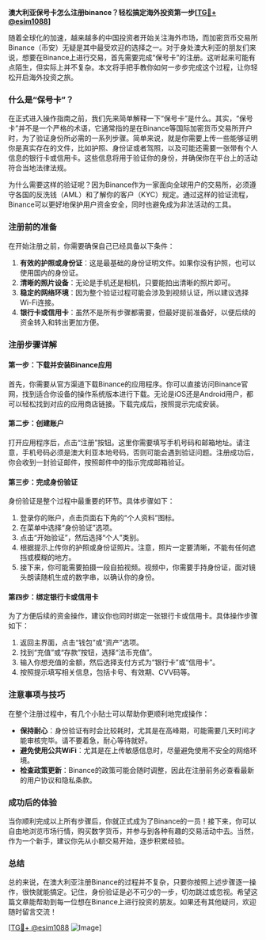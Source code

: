 **澳大利亚保号卡怎么注册binance？轻松搞定海外投资第一步[[TG💪+ @esim1088](https://t.me/s/esim1088)]**

随着全球化的加速，越来越多的中国投资者开始关注海外市场，而加密货币交易所Binance（币安）无疑是其中最受欢迎的选择之一。对于身处澳大利亚的朋友们来说，想要在Binance上进行交易，首先需要完成“保号卡”的注册。这听起来可能有点陌生，但实际上并不复杂。本文将手把手教你如何一步步完成这个过程，让你轻松开启海外投资之旅。

### 什么是“保号卡”？

在正式进入操作指南之前，我们先来简单解释一下“保号卡”是什么。其实，“保号卡”并不是一个严格的术语，它通常指的是在Binance等国际加密货币交易所开户时，为了验证身份所必需的一系列步骤。简单来说，就是你需要上传一些能够证明你是真实存在的文件，比如护照、身份证或者驾照，以及可能还需要一张带有个人信息的银行卡或信用卡。这些信息将用于验证你的身份，并确保你在平台上的活动符合当地法律法规。

为什么需要这样的验证呢？因为Binance作为一家面向全球用户的交易所，必须遵守各国的反洗钱（AML）和了解你的客户（KYC）规定。通过这样的验证流程，Binance可以更好地保护用户资金安全，同时也避免成为非法活动的工具。

### 注册前的准备

在开始注册之前，你需要确保自己已经具备以下条件：

1. **有效的护照或身份证**：这是最基础的身份证明文件。如果你没有护照，也可以使用国内的身份证。
2. **清晰的照片设备**：无论是手机还是相机，只要能拍出清晰的照片即可。
3. **稳定的网络环境**：因为整个验证过程可能会涉及到视频认证，所以建议选择Wi-Fi连接。
4. **银行卡或信用卡**：虽然不是所有步骤都需要，但最好提前准备好，以便后续的资金转入和转出更加方便。

### 注册步骤详解

#### 第一步：下载并安装Binance应用

首先，你需要从官方渠道下载Binance的应用程序。你可以直接访问Binance官网，找到适合你设备的操作系统版本进行下载。无论是iOS还是Android用户，都可以轻松找到对应的应用商店链接。下载完成后，按照提示完成安装。

#### 第二步：创建账户

打开应用程序后，点击“注册”按钮。这里你需要填写手机号码和邮箱地址。请注意，手机号码必须是澳大利亚本地号码，否则可能会遇到验证问题。注册成功后，你会收到一封验证邮件，按照邮件中的指示完成邮箱验证。

#### 第三步：完成身份验证

身份验证是整个过程中最重要的环节。具体步骤如下：

1. 登录你的账户，点击页面右下角的“个人资料”图标。
2. 在菜单中选择“身份验证”选项。
3. 点击“开始验证”，然后选择“个人”类别。
4. 根据提示上传你的护照或身份证照片。注意，照片一定要清晰，不能有任何遮挡或模糊的地方。
5. 接下来，你可能需要拍摄一段自拍视频。视频中，你需要手持身份证，面对镜头朗读随机生成的数字串，以确认你的身份。

#### 第四步：绑定银行卡或信用卡

为了方便后续的资金操作，建议你也同时绑定一张银行卡或信用卡。具体操作步骤如下：

1. 返回主界面，点击“钱包”或“资产”选项。
2. 找到“充值”或“存款”按钮，选择“法币充值”。
3. 输入你想充值的金额，然后选择支付方式为“银行卡”或“信用卡”。
4. 按照提示填写相关信息，包括卡号、有效期、CVV码等。

### 注意事项与技巧

在整个注册过程中，有几个小贴士可以帮助你更顺利地完成操作：

- **保持耐心**：身份验证有时会比较耗时，尤其是在高峰期，可能需要几天时间才能审核完毕。请不要着急，耐心等待就好。
- **避免使用公共WiFi**：尤其是在上传敏感信息时，尽量避免使用不安全的网络环境。
- **检查政策更新**：Binance的政策可能会随时调整，因此在注册前务必查看最新的用户协议和隐私条款。

### 成功后的体验

当你顺利完成以上所有步骤后，你就正式成为了Binance的一员！接下来，你可以自由地浏览市场行情，购买数字货币，并参与到各种有趣的交易活动中去。当然，作为一个新手，建议你先从小额交易开始，逐步积累经验。

### 总结

总的来说，在澳大利亚注册Binance的过程并不复杂，只要你按照上述步骤逐一操作，很快就能搞定。记住，身份验证是必不可少的一步，切勿跳过或忽视。希望这篇文章能帮助到每一位想在Binance上进行投资的朋友。如果还有其他疑问，欢迎随时留言交流！

[[TG💪+ @esim1088](https://t.me/s/esim1088) ![Image](https://i.postimg.cc/4NQfJmqS/Snipaste-2025-05-13-00-14-12.png)]